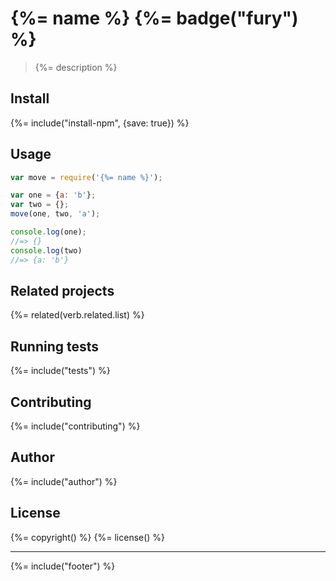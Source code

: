 # {%= name %} {%= badge("fury") %}

> {%= description %}

## Install
{%= include("install-npm", {save: true}) %}

## Usage

```js
var move = require('{%= name %}');

var one = {a: 'b'};
var two = {};
move(one, two, 'a');

console.log(one);
//=> {}
console.log(two)
//=> {a: 'b'}
```

## Related projects
{%= related(verb.related.list) %}  

## Running tests
{%= include("tests") %}

## Contributing
{%= include("contributing") %}

## Author
{%= include("author") %}

## License
{%= copyright() %}
{%= license() %}

***

{%= include("footer") %}

